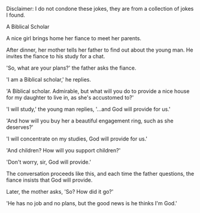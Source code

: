 Disclaimer: I do not condone these jokes, they are from a collection of jokes I found.

A Biblical Scholar

A nice girl brings home her fiance to meet her parents.

After dinner, her mother tells her father to find out about the young man. He invites the fiance to his study for a chat.

'So, what are your plans?' the father asks the fiance.

'I am a Biblical scholar,' he replies.

'A Biblical scholar. Admirable, but what will you do to provide a nice house for my daughter to live in, as she's accustomed to?'

'I will study,' the young man replies, '...and God will provide for us.'

'And how will you buy her a beautiful engagement ring, such as she deserves?'

'I will concentrate on my studies, God will provide for us.'

'And children? How will you support children?'

'Don't worry, sir, God will provide.'

The conversation proceeds like this, and each time the father questions, the fiance insists that God will provide.

Later, the mother asks, 'So? How did it go?'

'He has no job and no plans, but the good news is he thinks I'm God.'


